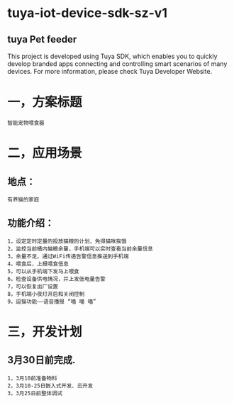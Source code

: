 # tuya-iot-device-sdk-sz-v1
tuya Pet feeder
--
This project is developed using Tuya SDK, which enables you to quickly develop branded apps connecting and controlling smart scenarios of many devices.         For more information, please check Tuya Developer Website.

一，方案标题
==

    智能宠物喂食器
    
二，应用场景
==

  地点：
  --
    有养猫的家庭
    
  功能介绍：
  --
    1，设定定时定量的投放猫粮的计划，免得猫咪挨饿
    2，监控当前桶内猫粮余量，手机端可以实时查看当前余量信息
    3，余量不足，通过WiFi传递告警信息推送到手机端
    4，喂食后，上报喂食信息
    5，可以从手机端下发马上喂食
    6，检查设备供电情况，并上发低电量告警
    7，可以恢复出厂设置
    8，手机端小夜灯开启和关闭控制
    9，逗猫功能——语音播报 “喵 喵 喵”
    
三，开发计划
==

  3月30日前完成.
  --
    1，3月10前准备物料 
    2，3月10-25日嵌入式开发、云开发 
    3，3月25日前整体调试 
 
